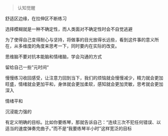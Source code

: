 > 认知觉醒

舒适区边缘，在拉伸区不断练习

选择模糊就是一种不确定性，而人类面对不确定性时会不自觉逃避

为了使得自己变得耐心与坚持，将做事的目光放得长远些，看到这件事的意义所在，从多维度的角度来思考一下，同时要内在实际的改变。

思维脑不要对抗本能脑和情绪脑，学会沟通的方式

留给自己一些”元时间“

慢慢练习收回感受，让注意力回到当下，我们的烦恼就会慢慢减少，精力就会更加旺盛，情绪就会更加平和，身体就会更加柔软，感知就会更加灵敏，思考就会更加深入

情绪平和

沉浸能力强的

有定义明确的目标。比如你要练琴，那就告诉自己：“连续三次不犯任何错误、以适当的速度弹奏完曲子。”而不是“我要练琴半小时”这样宽泛的目标
